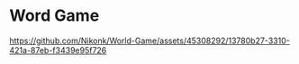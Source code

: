 # Word Game

https://github.com/Nikonk/World-Game/assets/45308292/13780b27-3310-421a-87eb-f3439e95f726

